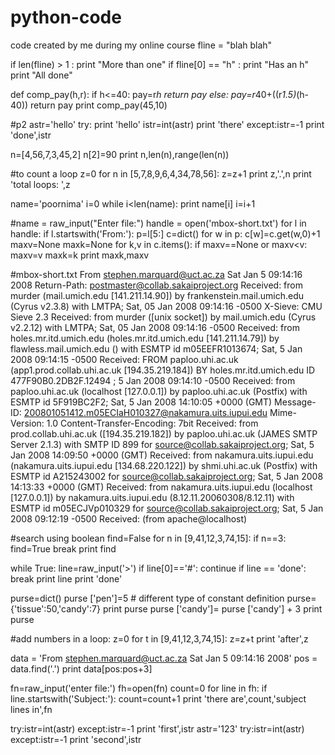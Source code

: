 # python-code
code created by me during my online course
fline = "blah blah"

if len(fline) > 1 :
    print "More than one"
    if fline[0] == "h" : 
        print "Has an h"
print "All done"

def comp_pay(h,r):
     if h<=40:
        pay=r*h
        return pay
     else:
         pay=r*40+((r*1.5)*(h-40))
         return pay
print comp_pay(45,10)

#p2
astr='hello'
try:
    print 'hello' 
    istr=int(astr) 
    print 'there'
except:istr=-1
print 'done',istr

n=[4,56,7,3,45,2]
n[2]=90
print n,len(n),range(len(n))

#to count a loop
z=0
for n in [5,7,8,9,6,4,34,78,56]:
      z=z+1
      print z,'.',n
print 'total loops: ',z

name='poornima'
i=0
while i<len(name):
      print name[i]
      i=i+1

#name = raw_input("Enter file:")
handle = open('mbox-short.txt')
for l in handle:
     if l.startswith('From:'):
         p=l[5:]
c=dict()
for w in p:
    c[w]=c.get(w,0)+1
maxv=None
maxk=None
for k,v in c.items():
    if maxv==None or maxv<v:
         maxv=v
         maxk=k 
print maxk,maxv

#mbox-short.txt
From stephen.marquard@uct.ac.za Sat Jan  5 09:14:16 2008
Return-Path: <postmaster@collab.sakaiproject.org>
Received: from murder (mail.umich.edu [141.211.14.90])
	 by frankenstein.mail.umich.edu (Cyrus v2.3.8) with LMTPA;
	 Sat, 05 Jan 2008 09:14:16 -0500
X-Sieve: CMU Sieve 2.3
Received: from murder ([unix socket])
	 by mail.umich.edu (Cyrus v2.2.12) with LMTPA;
	 Sat, 05 Jan 2008 09:14:16 -0500
Received: from holes.mr.itd.umich.edu (holes.mr.itd.umich.edu [141.211.14.79])
	by flawless.mail.umich.edu () with ESMTP id m05EEFR1013674;
	Sat, 5 Jan 2008 09:14:15 -0500
Received: FROM paploo.uhi.ac.uk (app1.prod.collab.uhi.ac.uk [194.35.219.184])
	BY holes.mr.itd.umich.edu ID 477F90B0.2DB2F.12494 ; 
	 5 Jan 2008 09:14:10 -0500
Received: from paploo.uhi.ac.uk (localhost [127.0.0.1])
	by paploo.uhi.ac.uk (Postfix) with ESMTP id 5F919BC2F2;
	Sat,  5 Jan 2008 14:10:05 +0000 (GMT)
Message-ID: <200801051412.m05ECIaH010327@nakamura.uits.iupui.edu>
Mime-Version: 1.0
Content-Transfer-Encoding: 7bit
Received: from prod.collab.uhi.ac.uk ([194.35.219.182])
          by paploo.uhi.ac.uk (JAMES SMTP Server 2.1.3) with SMTP ID 899
          for <source@collab.sakaiproject.org>;
          Sat, 5 Jan 2008 14:09:50 +0000 (GMT)
Received: from nakamura.uits.iupui.edu (nakamura.uits.iupui.edu [134.68.220.122])
	by shmi.uhi.ac.uk (Postfix) with ESMTP id A215243002
	for <source@collab.sakaiproject.org>; Sat,  5 Jan 2008 14:13:33 +0000 (GMT)
Received: from nakamura.uits.iupui.edu (localhost [127.0.0.1])
	by nakamura.uits.iupui.edu (8.12.11.20060308/8.12.11) with ESMTP id m05ECJVp010329
	for <source@collab.sakaiproject.org>; Sat, 5 Jan 2008 09:12:19 -0500
Received: (from apache@localhost)

#search using boolean
find=False
for n in [9,41,12,3,74,15]:
     if n==3:
         find=True
         break
print find

while True:
          line=raw_input('>')
          if line[0]=='#':
              continue
          if line == 'done':
               break
          print line
print 'done'

purse=dict()
purse ['pen']=5            # different type of constant definition
purse= {'tissue':50,'candy':7}
print purse
purse ['candy']= purse ['candy'] + 3
print purse

#add numbers in a loop:
z=0
for t in [9,41,12,3,74,15]:
      z=z+t 
print 'after',z 

data = 'From stephen.marquard@uct.ac.za Sat Jan  5 09:14:16 2008'
pos = data.find('.')
print data[pos:pos+3]

fn=raw_input('enter file:')
fh=open(fn)
count=0
for line in fh:
    if line.startswith('Subject:'):
        count=count+1
print 'there are',count,'subject lines in',fn 

try:istr=int(astr)
except:istr=-1 
print 'first',istr
astr='123'
try:istr=int(astr)
except:istr=-1
print 'second',istr
